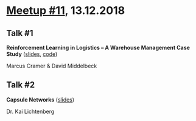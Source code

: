 # [Meetup #11](https://www.meetup.com/Data-Science-Meetup-Muenster/events/256460233/), 13.12.2018

## Talk #1

**Reinforcement Learning in Logistics – A Warehouse Management Case Study** ([slides](https://github.com/MarcusCramer91/WindyGridworld/blob/master/WDL_RL_Talk_DSMeetup.pptx), [code](https://github.com/MarcusCramer91/WindyGridworld))

Marcus Cramer & David Middelbeck

## Talk #2

**Capsule Networks** ([slides](https://github.com/datascience-meetup-muenster/talks/blob/master/meetup-10/DSMeetup_h2o.pdf))

Dr. Kai Lichtenberg
